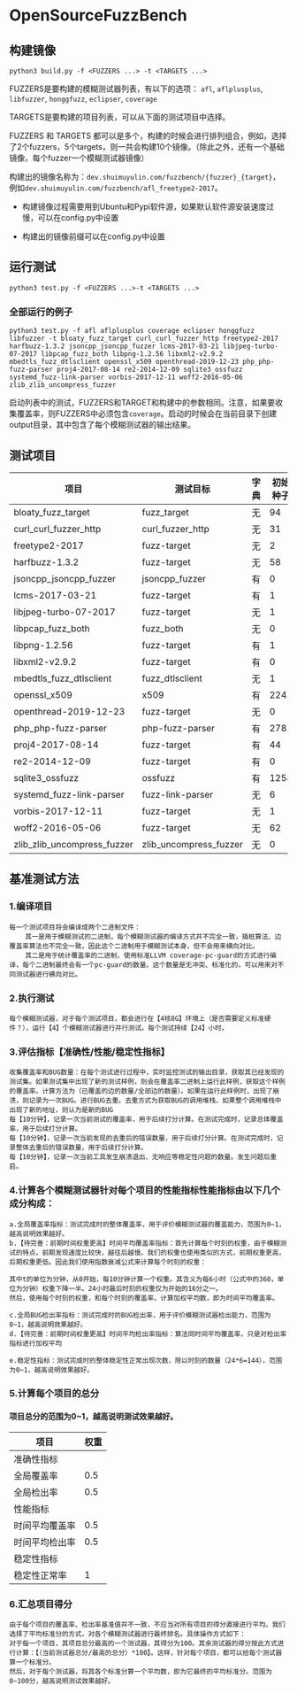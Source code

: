 # OpenSourceFuzzBench
## 构建镜像
```
python3 build.py -f <FUZZERS ...> -t <TARGETS ...>
```

FUZZERS是要构建的模糊测试器列表，有以下的选项：
`afl`, `aflplusplus`, `libfuzzer`, `honggfuzz`, `eclipser`, `coverage`

TARGETS是要构建的项目列表，可以从下面的测试项目中选择。

FUZZERS 和 TARGETS 都可以是多个，构建的时候会进行排列组合，例如，选择了2个fuzzers，5个targets，则一共会构建10个镜像。（除此之外，还有一个基础镜像，每个fuzzer一个模糊测试器镜像）

构建出的镜像名称为：`dev.shuimuyulin.com/fuzzbench/{fuzzer}_{target}`，例如`dev.shuimuyulin.com/fuzzbench/afl_freetype2-2017`。

* 构建镜像过程需要用到Ubuntu和Pypi软件源，如果默认软件源安装速度过慢，可以在config.py中设置

* 构建出的镜像前缀可以在config.py中设置

## 运行测试
```
python3 test.py -f <FUZZERS ...>-t <TARGETS ...>
```
### 全部运行的例子
```
python3 test.py -f afl aflplusplus coverage eclipser honggfuzz libfuzzer -t bloaty_fuzz_target curl_curl_fuzzer_http freetype2-2017 harfbuzz-1.3.2 jsoncpp_jsoncpp_fuzzer lcms-2017-03-21 libjpeg-turbo-07-2017 libpcap_fuzz_both libpng-1.2.56 libxml2-v2.9.2 mbedtls_fuzz_dtlsclient openssl_x509 openthread-2019-12-23 php_php-fuzz-parser proj4-2017-08-14 re2-2014-12-09 sqlite3_ossfuzz systemd_fuzz-link-parser vorbis-2017-12-11 woff2-2016-05-06 zlib_zlib_uncompress_fuzzer
```
启动列表中的测试，FUZZERS和TARGET和构建中的参数相同。注意，如果要收集覆盖率，则FUZZERS中必须包含`coverage`。启动的时候会在当前目录下创建output目录，其中包含了每个模糊测试器的输出结果。

## 测试项目
|项目|测试目标|字典|初始种子
|-|-|-|-|
|bloaty_fuzz_target|fuzz_target|无|94|
|curl_curl_fuzzer_http|curl_fuzzer_http|无|31|
|freetype2-2017|fuzz-target|无|2|
|harfbuzz-1.3.2|fuzz-target|无|58|
|jsoncpp_jsoncpp_fuzzer|jsoncpp_fuzzer|有|0|
|lcms-2017-03-21|fuzz-target|有|1|
|libjpeg-turbo-07-2017|fuzz-target|无|1|
|libpcap_fuzz_both|fuzz_both|无|0|
|libpng-1.2.56|fuzz-target|有|1|
|libxml2-v2.9.2|fuzz-target|有|0|
|mbedtls_fuzz_dtlsclient|fuzz_dtlsclient|无|1|
|openssl_x509|x509|有|2241|
|openthread-2019-12-23|fuzz-target|无|0|
|php_php-fuzz-parser|php-fuzz-parser|有|2782|
|proj4-2017-08-14|fuzz-target|有|44|
|re2-2014-12-09|fuzz-target|有|0|
|sqlite3_ossfuzz|ossfuzz|有|1258|
|systemd_fuzz-link-parser|fuzz-link-parser|无|6|
|vorbis-2017-12-11|fuzz-target|无|1|
|woff2-2016-05-06|fuzz-target|无|62|
|zlib_zlib_uncompress_fuzzer|zlib_uncompress_fuzzer|无|0|

## 基准测试方法

### 1.编译项目
    每一个测试项目将会编译成两个二进制文件：
        其一是用于模糊测试的二进制，每个模糊测试器的编译方式并不完全一致，插桩算法、边覆盖率算法也不完全一致，因此这个二进制用于模糊测试本身，但不会用来横向对比。
        其二是用于统计覆盖率的二进制，使用标准LLVM coverage-pc-guard的方式进行编译，每个二进制最终会有一个pc-guard的数量。这个数量是无冲突、标准化的，可以用来对不同测试器进行横向对比。

### 2.执行测试
    每个模糊测试器，对于每个测试项目，都会进行在【4核8G】环境上（是否需要定义标准硬件？），运行【4】个模糊测试器进行并行测试。每个测试持续【24】小时。

### 3.评估指标【准确性/性能/稳定性指标】
    收集覆盖率和BUG数量：在每个测试进行过程中，实时监控测试的输出目录，获取其已经发现的测试集。如果测试集中出现了新的测试样例，则会在覆盖率二进制上运行此样例，获取这个样例的覆盖率。计算方法为（已覆盖的边的数量/全部边的数量）。如果在运行此样例时，出现了崩溃，则记录为一次BUG。进行BUG去重。去重方式为获取BUG的调用堆栈，如果整个调用堆栈中出现了新的地址，则认为是新的BUG
    每【10分钟】，记录一次当前测试的覆盖率，用于后续打分计算。在测试完成时，记录总体覆盖率，用于后续打分计算。
    每【10分钟】，记录一次当前发现的去重后的错误数量，用于后续打分计算。在测试完成时，记录整体去重后的错误数量，用于后续打分计算。
    每【10分钟】，记录一次当前工具发生崩溃退出、无响应等稳定性问题的数量。发生问题后重启。


### 4.计算各个模糊测试器针对每个项目的性能指标性能指标由以下几个成分构成：

    a.全局覆盖率指标：测试完成时的整体覆盖率，用于评价模糊测试器的覆盖能力，范围为0~1，越高说明效果越好。
    b.【待完善：前期时间权重更高】时间平均覆盖率指标：首先计算每个时刻的权重，由于模糊测试的特点，前期发现速度比较快，越往后越慢。我们的权重也使用类似的方式，前期权重更高，后期权重更低。因此我们使用指数衰减公式来计算每个时刻的权重：

    其中t的单位为分钟，从0开始，每10分钟计算一个权重。其含义为每6小时（公式中的360，单位为分钟）权重下降一半。24小时最后时刻的权重仅为开始的16分之一。
    然后，使用每个时刻的权重，和每个时刻的覆盖率，计算加权平均数，即为时间平均覆盖率。

    c.全局BUG检出率指标：测试完成时的BUG检出率，用于评价模糊测试器检出能力，范围为0~1，越高说明效果越好。
    d.【待完善：前期时间权重更高】时间平均检出率指标：算法同时间平均覆盖率，只是对检出率指标进行加权平均

    e.稳定性指标：测试完成时的整体稳定性正常出现次数，除以时刻的数量（24*6=144），范围为0~1，越高说明效果越好。

### 5.计算每个项目的总分
#### 项目总分的范围为0~1，越高说明测试效果越好。

|项目|权重|
|-|-|
|准确性指标||
|全局覆盖率|0.5|
|全局检出率|0.5|
|性能指标||
|时间平均覆盖率|0.5|
|时间平均检出率|0.5|
|稳定性指标||
|稳定性正常率|1|


### 6.汇总项目得分
    由于每个项目的覆盖率、检出率基准值并不一致，不应当对所有项目的得分直接进行平均。我们选择了平均标准分的方式，对各个模糊测试器进行最终排名。具体操作方式如下：
    对于每一个项目，其项目总分最高的一个测试器，其得分为100。其余测试器的得分按此方式进行计算：【（当前测试器总分/最高的总分）*100】。这样，针对每个项目，都可以给每个测试器算一个标准分。
    然后，对于每个测试器，将其各个标准分算一个平均数，即为它最终的平均标准分。范围为0~100分，越高说明测试效果越好。